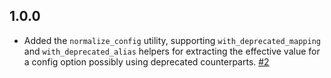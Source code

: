 ## 1.0.0
  - Added the `normalize_config` utility, supporting `with_deprecated_mapping` and `with_deprecated_alias` helpers for extracting the effective value for a config option possibly using deprecated counterparts. [#2](https://github.com/logstash-plugins/logstash-mixin-normalize_config_support/pulls/2)